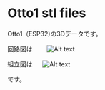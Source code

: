 # Otto1 stl files

Otto1（ESP32)の3Dデータです。　　

回路図は　　
![Alt text](https://github.com/pass810/Otto1_stl/blob/master/circuit%20diagram.jpg "Circuit diagram")

組立図は  　
![Alt text](https://github.com/pass810/Otto1_stl/blob/master/assembly%20drawing.jpg "Assembly drawing")

です。

